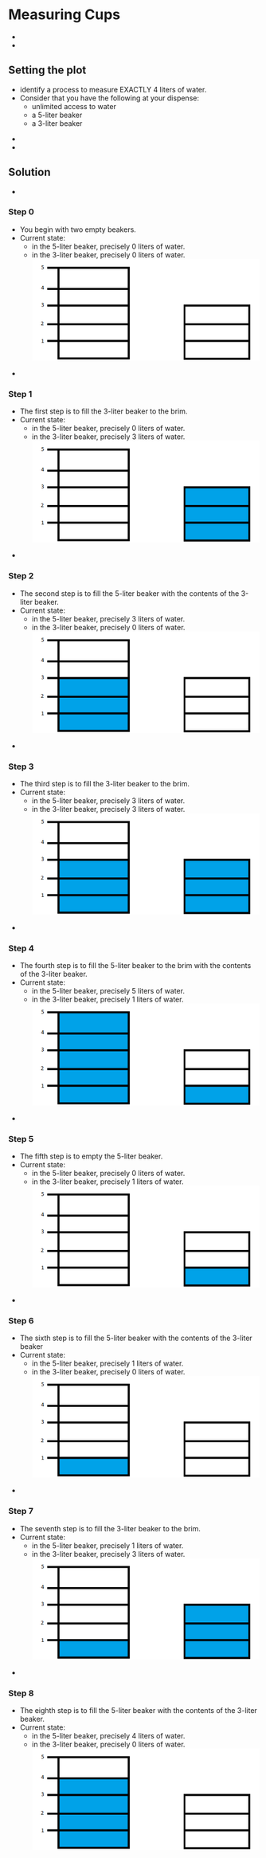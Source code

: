 # Measuring Cups





-
-
## Setting the plot
* identify a process to measure EXACTLY 4 liters of water.
* Consider that you have the following at your dispense:
    * unlimited access to water
    * a 5-liter beaker
    * a 3-liter beaker







-
-
## Solution


-
### Step 0
* You begin with two empty beakers.
* Current state:
    * in the 5-liter beaker, precisely 0 liters of water.
    * in the 3-liter beaker, precisely 0 liters of water.
<br>![](./img/step0.png)


-
### Step 1
* The first step is to fill the 3-liter beaker to the brim.
* Current state:
    * in the 5-liter beaker, precisely 0 liters of water.
    * in the 3-liter beaker, precisely 3 liters of water.
<br>![](./img/step1.png)





-
### Step 2
* The second step is to fill the 5-liter beaker with the contents of the 3-liter beaker.
* Current state:
    * in the 5-liter beaker, precisely 3 liters of water.
    * in the 3-liter beaker, precisely 0 liters of water.
<br>![](./img/step2.png)


-
### Step 3
* The third step is to fill the 3-liter beaker to the brim.
* Current state:
    * in the 5-liter beaker, precisely 3 liters of water.
    * in the 3-liter beaker, precisely 3 liters of water.
<br>![](./img/step3.png)



-
### Step 4
* The fourth step is to fill the 5-liter beaker to the brim with the contents of the 3-liter beaker.
* Current state:
    * in the 5-liter beaker, precisely 5 liters of water.
    * in the 3-liter beaker, precisely 1 liters of water.
<br>![](./img/step4.png)



-
### Step 5
* The fifth step is to empty the 5-liter beaker.
* Current state:
    * in the 5-liter beaker, precisely 0 liters of water.
    * in the 3-liter beaker, precisely 1 liters of water.
<br>![](./img/step5.png)





-
### Step 6
* The sixth step is to fill the 5-liter beaker with the contents of the 3-liter beaker
* Current state:
    * in the 5-liter beaker, precisely 1 liters of water.
    * in the 3-liter beaker, precisely 0 liters of water.
<br>![](./img/step6.png)



-
### Step 7
* The seventh step is to fill the 3-liter beaker to the brim.
* Current state:
    * in the 5-liter beaker, precisely 1 liters of water.
    * in the 3-liter beaker, precisely 3 liters of water.
<br>![](./img/step7.png)



-
### Step 8
* The eighth step is to fill the 5-liter beaker with the contents of the 3-liter beaker.
* Current state:
    * in the 5-liter beaker, precisely 4 liters of water.
    * in the 3-liter beaker, precisely 0 liters of water.
<br>![](./img/step8.png)